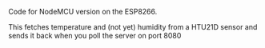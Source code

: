 Code for NodeMCU version on the ESP8266.

This fetches temperature and (not yet) humidity from a HTU21D sensor and sends it back when you poll the server on port 8080
